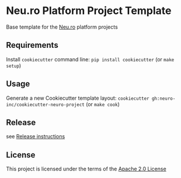 Neu.ro Platform Project Template
===============================

Base template for the [Neu.ro](https://neu.ro) platform projects

Requirements
------------
Install `cookiecutter` command line: `pip install cookiecutter` (or `make setup`)

Usage
-----
Generate a new Cookiecutter template layout: `cookiecutter gh:neuro-inc/cookiecutter-neuro-project` (or `make cook`)    

Release
-------
see [Release instructions](/RELEASE.md)

License
-------
This project is licensed under the terms of the [Apache 2.0 License](/LICENSE)
